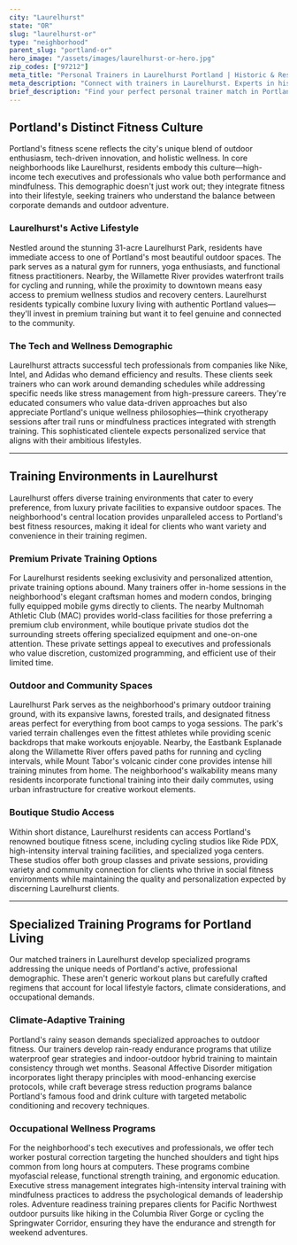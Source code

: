 ```yaml
---
city: "Laurelhurst"
state: "OR"
slug: "laurelhurst-or"
type: "neighborhood"
parent_slug: "portland-or"
hero_image: "/assets/images/laurelhurst-or-hero.jpg"
zip_codes: ["97212"]
meta_title: "Personal Trainers in Laurelhurst Portland | Historic & Residential Fitness"
meta_description: "Connect with trainers in Laurelhurst. Experts in historic home amenities, tree-lined street running, and established family wellness."
brief_description: "Find your perfect personal trainer match in Portland's Laurelhurst neighborhood. Our elite service connects busy tech professionals, executives, and health-conscious residents with certified trainers who understand Portland's unique fitness culture. Whether you prefer private sessions at home, outdoor workouts in Laurelhurst Park, or access to premium facilities like The MAC, we match you with experts in functional training, outdoor endurance, and tech worker postural correction. Stop wasting time searching and start achieving your fitness goals with trainers who specialize in Portland's active, wellness-focused lifestyle. Get your personalized match today."
---
```

## Portland's Distinct Fitness Culture

Portland's fitness scene reflects the city's unique blend of outdoor enthusiasm, tech-driven innovation, and holistic wellness. In core neighborhoods like Laurelhurst, residents embody this culture—high-income tech executives and professionals who value both performance and mindfulness. This demographic doesn't just work out; they integrate fitness into their lifestyle, seeking trainers who understand the balance between corporate demands and outdoor adventure.

### Laurelhurst's Active Lifestyle

Nestled around the stunning 31-acre Laurelhurst Park, residents have immediate access to one of Portland's most beautiful outdoor spaces. The park serves as a natural gym for runners, yoga enthusiasts, and functional fitness practitioners. Nearby, the Willamette River provides waterfront trails for cycling and running, while the proximity to downtown means easy access to premium wellness studios and recovery centers. Laurelhurst residents typically combine luxury living with authentic Portland values—they'll invest in premium training but want it to feel genuine and connected to the community.

### The Tech and Wellness Demographic

Laurelhurst attracts successful tech professionals from companies like Nike, Intel, and Adidas who demand efficiency and results. These clients seek trainers who can work around demanding schedules while addressing specific needs like stress management from high-pressure careers. They're educated consumers who value data-driven approaches but also appreciate Portland's unique wellness philosophies—think cryotherapy sessions after trail runs or mindfulness practices integrated with strength training. This sophisticated clientele expects personalized service that aligns with their ambitious lifestyles.

---

## Training Environments in Laurelhurst

Laurelhurst offers diverse training environments that cater to every preference, from luxury private facilities to expansive outdoor spaces. The neighborhood's central location provides unparalleled access to Portland's best fitness resources, making it ideal for clients who want variety and convenience in their training regimen.

### Premium Private Training Options

For Laurelhurst residents seeking exclusivity and personalized attention, private training options abound. Many trainers offer in-home sessions in the neighborhood's elegant craftsman homes and modern condos, bringing fully equipped mobile gyms directly to clients. The nearby Multnomah Athletic Club (MAC) provides world-class facilities for those preferring a premium club environment, while boutique private studios dot the surrounding streets offering specialized equipment and one-on-one attention. These private settings appeal to executives and professionals who value discretion, customized programming, and efficient use of their limited time.

### Outdoor and Community Spaces

Laurelhurst Park serves as the neighborhood's primary outdoor training ground, with its expansive lawns, forested trails, and designated fitness areas perfect for everything from boot camps to yoga sessions. The park's varied terrain challenges even the fittest athletes while providing scenic backdrops that make workouts enjoyable. Nearby, the Eastbank Esplanade along the Willamette River offers paved paths for running and cycling intervals, while Mount Tabor's volcanic cinder cone provides intense hill training minutes from home. The neighborhood's walkability means many residents incorporate functional training into their daily commutes, using urban infrastructure for creative workout elements.

### Boutique Studio Access

Within short distance, Laurelhurst residents can access Portland's renowned boutique fitness scene, including cycling studios like Ride PDX, high-intensity interval training facilities, and specialized yoga centers. These studios offer both group classes and private sessions, providing variety and community connection for clients who thrive in social fitness environments while maintaining the quality and personalization expected by discerning Laurelhurst clients.

---

## Specialized Training Programs for Portland Living

Our matched trainers in Laurelhurst develop specialized programs addressing the unique needs of Portland's active, professional demographic. These aren't generic workout plans but carefully crafted regimens that account for local lifestyle factors, climate considerations, and occupational demands.

### Climate-Adaptive Training

Portland's rainy season demands specialized approaches to outdoor fitness. Our trainers develop rain-ready endurance programs that utilize waterproof gear strategies and indoor-outdoor hybrid training to maintain consistency through wet months. Seasonal Affective Disorder mitigation incorporates light therapy principles with mood-enhancing exercise protocols, while craft beverage stress reduction programs balance Portland's famous food and drink culture with targeted metabolic conditioning and recovery techniques.

### Occupational Wellness Programs

For the neighborhood's tech executives and professionals, we offer tech worker postural correction targeting the hunched shoulders and tight hips common from long hours at computers. These programs combine myofascial release, functional strength training, and ergonomic education. Executive stress management integrates high-intensity interval training with mindfulness practices to address the psychological demands of leadership roles. Adventure readiness training prepares clients for Pacific Northwest outdoor pursuits like hiking in the Columbia River Gorge or cycling the Springwater Corridor, ensuring they have the endurance and strength for weekend adventures.